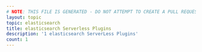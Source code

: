 ```yaml
---
# NOTE: THIS FILE IS GENERATED - DO NOT ATTEMPT TO CREATE A PULL REQUEST TO UPDATE THE DATA. 
layout: topic
topic: elasticsearch
title: elasticsearch Serverless Plugins
description: '1 elasticsearch ServerLess Plugins'
count: 1
---
```


